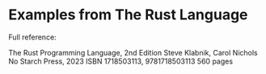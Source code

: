 # Examples from The Rust Language

Full reference: 

The Rust Programming Language, 2nd Edition
Steve Klabnik, Carol Nichols
No Starch Press, 2023
ISBN 1718503113, 9781718503113
560 pages